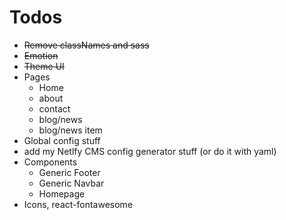 # Todos

- ~~Remove classNames and sass~~
- ~~Emotion~~
- ~~Theme UI~~
- Pages
  - Home
  - about
  - contact
  - blog/news
  - blog/news item
- Global config stuff
- add my Netlfy CMS config generator stuff (or do it with yaml)
- Components
  - Generic Footer
  - Generic Navbar
  - Homepage
- Icons, react-fontawesome
